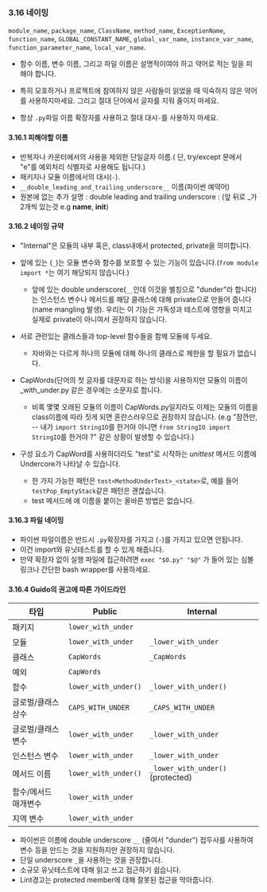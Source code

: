 <a id="s3.16-naming"></a>
<a id="naming"></a>
### 3.16 네이밍

`module_name`,
`package_name`,
`ClassName`,
`method_name`,
`ExceptionName`,
`function_name`,
`GLOBAL_CONSTANT_NAME`,
`global_var_name`,
`instance_var_name`,
`function_parameter_name`,
`local_var_name`.

- 함수 이름, 변수 이름, 그리고 파일 이름은 설명적이여야 하고 약어로 적는 일을 피해야 합니다.
- 특히 모호하거나 프로젝트에 참여하지 않은 사람들이 읽었을 때 익숙하지 않은 약어를 사용하지마세요. 그리고 절대 단어에서 글자를 지워 줄이지 마세요.

- 항상 `.py`파일 이름 확장자를 사용하고 절대 대시`-`를 사용하지 마세요.
<a id="s3.16.1-names-to-avoid"></a>
<a id="names-to-avoid"></a>

#### 3.16.1 피해야할 이름

- 반복자나 카운터에서의 사용을 제외한 단일글자 이름.( 단, try/except 문에서 "e"를 예외처리 식별자로 사용해도 됩니다.)
- 패키지나 모듈 이름에서의 대시(`-`).
- `__double_leading_and_trailing_underscore__` 이름(파이썬 예약어)
- 원본에 없는 추가 설명 : double leading and trailing underscore : (앞 뒤로 _가 2개씩 있는것 e.g  __name__, __init__)
<a id="s3.16.2-naming-conventions"></a>
<a id="naming-conventions"></a>

#### 3.16.2 네이밍 규약

- "Internal"은 모듈의 내부 혹은, class내에서 protected, private을 의미합니다.

- 앞에 있는 (`_`)는 모듈 변수와 함수를 보호할 수 있는 기능이 있습니다.(`from module import *`는 여기 해당되지 않습니다.)
  - 앞에 있는 double underscore(`__`인데 이것을 별칭으로 "dunder"라 합니다)는 인스턴스 변수나 메서드를 해당 클래스에 대해 private으로 만들어 줍니다(name mangling 발생). 우리는 이 기능은 가독성과 테스트에 영향을 미치고 실제로 private이 아니여서 권장하지 않습니다.

- 서로 관련있는 클래스들과 top-level 함수들을 함께 모듈에 두세요.
  - 자바와는 다르게 하나의 모듈에 대해 하나의 클래스로 제한을 할 필요가 없습니다.

- CapWords(단어의 첫 글자를 대문자로 하는 방식)을 사용하지만 모듈의 이름이 \_with\_under.py 같은 경우에는 소문자로 합니다.
  - 비록 몇몇 오래된 모듈의 이름이 CapWords.py일지라도 이제는 모듈의 이름을 class이름에 따라 짓게 되면 혼란스러우므로 권장하지 않습니다. (e.g "잠깐만, -- 내가 `import StringIO`를 한거야 아니면 `from StringIO import StringIO`를 한거야 ?" 같은 상황이 발생할 수 있습니다.)

- 구성 요소가 CapWord를 사용하더라도 "test"로 시작하는 *unittest* 메서드 이름에 Undercore가 나타날 수 있습니다.
  - 한 가지 가능한 패턴은 `test<MethodUnderTest>_<state>`로, 예를 들어 `testPop_EmptyStack`같은 패턴은 괜찮습니다.
  - test 메서드에 에 이름을 붙이는 올바른 방법은 없습니다.
<a id="s3.16.3-file-naming"></a>
<a id="file-naming"></a>

#### 3.16.3 파일 네이밍

- 파이썬 파일이름은 반드시 `.py`확장자를 가지고 (`-`)를 가지고 있으면 안됩니다.
- 이건 import와 유닛테스트를 할 수 있게 해줍니다.
- 만약 확장자 없이 실행 파일에 접근하려면 `exec "$0.py" "$@"` 가 들어 있는 심볼 링크나 간단한 bash wrapper를 사용하세요.
<a id="s3.16.4-guidelines-derived-from-guidos-recommendations"></a>
<a id="guidelines-derived-from-guidos-recommendations"></a>
#### 3.16.4 Guido의 권고에 따른 가이드라인

|타입|Public|Internal|
|--|--|--|
|패키지|```lower_with_under```||
|모듈|```lower_with_under```|```_lower_with_under```|
|클래스|```CapWords```|```_CapWords```|
|예외|```CapWords```||
|함수|```lower_with_under()```|```_lower_with_under()```|
|글로벌/클래스 상수|```CAPS_WITH_UNDER```|```_CAPS_WITH_UNDER```|
|글로벌/클래스 변수|```lower_with_under```|```_lower_with_under```|
|인스턴스 변수|```lower_with_under```|```_lower_with_under```|
|메서드 이름|```lower_with_under()```|```_lower_with_under()``` (protected)|
|함수/메서드 매개변수|```lower_with_under```||
|지역 변수|```lower_with_under```||

- 파이썬은 이름에 double underscore `__` (줄여서 "dunder") 접두사를 사용하여 변수 등을 만드는 것을 지원하지만 권장하지 않습니다.
- 단일 underscore `_`을 사용하는 것을 권장합니다.
- 소규모 유닛테스트에 대해 읽고 쓰고 접근하기 쉽습니다.
- Lint경고는 protected member에 대해 잘못된 접근을 막아줍니다.
